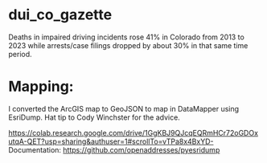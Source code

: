 # dui_co_gazette
Deaths in impaired driving incidents rose 41% in Colorado from 2013 to 2023 while arrests/case filings dropped by about 30% in that same time period.

# Mapping:
I converted the ArcGIS map to GeoJSON to map in DataMapper using EsriDump. Hat tip to Cody Winchster for the advice. 

https://colab.research.google.com/drive/1GgKBJ9QJcqEQRmHCr72oGDOxutqA-QET?usp=sharing&authuser=1#scrollTo=vTPa8x4BxYD-
Documentation: https://github.com/openaddresses/pyesridump

